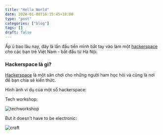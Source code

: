 ```yaml
---
title: "Hello World"
date: 2020-01-08T16:15:45+10:00
type: "post"
categories: ["blog"]
tags: []
draft: false
---
```


Ấp ủ bao lâu nay, đây là lần đầu tiền mình bắt tay vào làm một [hackerspace](https://wiki.hackerspaces.org/) cho các bạn trẻ Việt Nam - bắt đầu từ Hà Nội. 

### Hackerspace là gì?

[Hackerspace](https://wiki.hackerspaces.org/) là một sân chơi cho những người ham học hỏi và cũng là nơi để bạn chia sẻ kiến thức. 

Hình ảnh ví dụ của một số hackerspace:

Tech workshop:

![techworkshop](https://i2.wp.com/makezine.com/wp-content/uploads/2013/05/brainmachineworkshop.jpg)

But it doesn't have to be electronic:

![craft](https://www.scmp.com/sites/default/files/styles/486w/public/2015/08/24/scmp_15aug15_fe_maker_f15l0641.jpg?itok=3EAODYZn)


